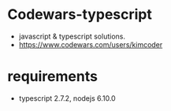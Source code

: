 # Codewars-typescript
- javascript & typescript solutions.
- https://www.codewars.com/users/kimcoder

# requirements
- typescript 2.7.2, nodejs 6.10.0